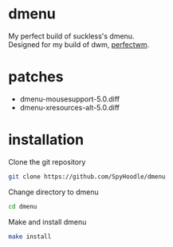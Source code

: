 # dmenu
My perfect build of suckless's dmenu.<br>
Designed for my build of dwm, [perfectwm](https://github.com/SpyHoodle/perfectwm).

# patches
- dmenu-mousesupport-5.0.diff
- dmenu-xresources-alt-5.0.diff

# installation
Clone the git repository
```sh
git clone https://github.com/SpyHoodle/dmenu
```
Change directory to dmenu
```sh
cd dmenu
```
Make and install dmenu
```sh
make install
```
